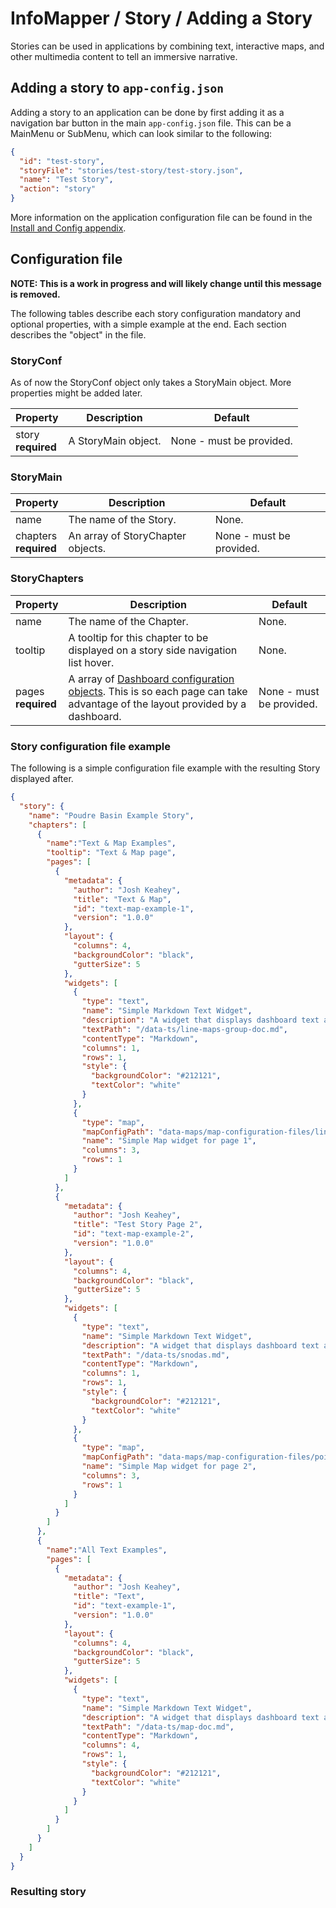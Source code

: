 # InfoMapper / Story / Adding a Story

Stories can be used in applications by combining text, interactive maps, and other
multimedia content to tell an immersive narrative.

## Adding a story to `app-config.json` ##

Adding a story to an application can be done by first adding it as a navigation
bar button in the main `app-config.json` file. This can be a MainMenu or SubMenu,
which can look similar to the following:

```json
{
  "id": "test-story",
  "storyFile": "stories/test-story/test-story.json",
  "name": "Test Story",
  "action": "story"
}
```

More information on the application configuration file can be found in the
[Install and Config appendix](../appendix-install/app-config.md).

## Configuration file ##

**NOTE: This is a work in progress and will likely change until this message
is removed.**

The following tables describe each story configuration mandatory and optional
properties, with a simple example at the end. Each section describes the "object"
in the file.

### StoryConf ###

As of now the StoryConf object only takes a StoryMain object. More properties
might be added later.

| **Property** | **Description** | **Default** |
| ---- | ---- | ---- |
| story<br>**required** | A StoryMain object. | None - must be provided. |

### StoryMain ###

| **Property** | **Description** | **Default** |
| ---- | ---- | ---- |
| name | The name of the Story. | None. |
| chapters<br>**required** | An array of StoryChapter objects. | None - must be provided. |

### StoryChapters ###

| **Property** | **Description** | **Default** |
| ---- | ---- | ---- |
| name | The name of the Chapter. | None. |
| tooltip | A tooltip for this chapter to be displayed on a story side navigation list hover.  | None. |
| pages<br>**required** | A array of [Dashboard configuration objects](../appendix-adding-a-dashboard/add-dashboard.md#configuration-file). This is so each page can take advantage of the layout provided by a dashboard.  | None - must be provided. |

### Story configuration file example ###

The following is a simple configuration file example with the resulting Story
displayed after.

```json
{
  "story": {
    "name": "Poudre Basin Example Story",
    "chapters": [
      {
        "name":"Text & Map Examples",
        "tooltip": "Text & Map page",
        "pages": [
          {
            "metadata": {
              "author": "Josh Keahey",
              "title": "Text & Map",
              "id": "text-map-example-1",
              "version": "1.0.0"
            },
            "layout": {
              "columns": 4,
              "backgroundColor": "black",
              "gutterSize": 5
            },
            "widgets": [
              {
                "type": "text",
                "name": "Simple Markdown Text Widget",
                "description": "A widget that displays dashboard text and other useful information.",
                "textPath": "/data-ts/line-maps-group-doc.md",
                "contentType": "Markdown",
                "columns": 1,
                "rows": 1,
                "style": {
                  "backgroundColor": "#212121",
                  "textColor": "white"
                }
              },
              {
                "type": "map",
                "mapConfigPath": "data-maps/map-configuration-files/line-geometry-map.json",
                "name": "Simple Map widget for page 1",
                "columns": 3,
                "rows": 1
              }
            ]
          },
          {
            "metadata": {
              "author": "Josh Keahey",
              "title": "Test Story Page 2",
              "id": "text-map-example-2",
              "version": "1.0.0"
            },
            "layout": {
              "columns": 4,
              "backgroundColor": "black",
              "gutterSize": 5
            },
            "widgets": [
              {
                "type": "text",
                "name": "Simple Markdown Text Widget",
                "description": "A widget that displays dashboard text and other useful information.",
                "textPath": "/data-ts/snodas.md",
                "contentType": "Markdown",
                "columns": 1,
                "rows": 1,
                "style": {
                  "backgroundColor": "#212121",
                  "textColor": "white"
                }
              },
              {
                "type": "map",
                "mapConfigPath": "data-maps/map-configuration-files/point-geometry-map.json",
                "name": "Simple Map widget for page 2",
                "columns": 3,
                "rows": 1
              }
            ]
          }
        ]
      },
      {
        "name":"All Text Examples",
        "pages": [
          {
            "metadata": {
              "author": "Josh Keahey",
              "title": "Text",
              "id": "text-example-1",
              "version": "1.0.0"
            },
            "layout": {
              "columns": 4,
              "backgroundColor": "black",
              "gutterSize": 5
            },
            "widgets": [
              {
                "type": "text",
                "name": "Simple Markdown Text Widget",
                "description": "A widget that displays dashboard text and other useful information.",
                "textPath": "/data-ts/map-doc.md",
                "contentType": "Markdown",
                "columns": 4,
                "rows": 1,
                "style": {
                  "backgroundColor": "#212121",
                  "textColor": "white"
                }
              }
            ]
          }
        ]
      }
    ]
  }
}
```

### Resulting story ###

